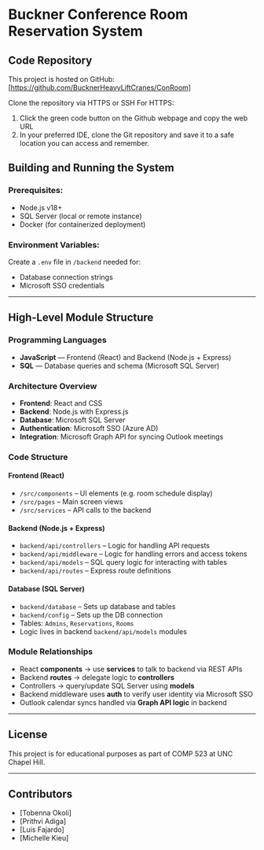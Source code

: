 # Buckner Conference Room Reservation System

## Code Repository
This project is hosted on GitHub: [https://github.com/BucknerHeavyLiftCranes/ConRoom]

Clone the repository via HTTPS or SSH
For HTTPS:
1. Click the green code button on the Github webpage and copy the web URL 
2. In your preferred IDE, clone the Git repository and save it to a safe location you can access and remember.

## Building and Running the System

### Prerequisites:
- Node.js v18+
- SQL Server (local or remote instance)
- Docker (for containerized deployment)

### Environment Variables:
Create a `.env` file in `/backend` needed for:
- Database connection strings
- Microsoft SSO credentials

---

## High-Level Module Structure

### Programming Languages
- **JavaScript** — Frontend (React) and Backend (Node.js + Express)
- **SQL** — Database queries and schema (Microsoft SQL Server)

### Architecture Overview
- **Frontend**: React and CSS
- **Backend**: Node.js with Express.js
- **Database**: Microsoft SQL Server
- **Authentication**: Microsoft SSO (Azure AD)
- **Integration**: Microsoft Graph API for syncing Outlook meetings

### Code Structure

#### **Frontend (React)**
- `/src/components` – UI elements (e.g. room schedule display)
- `/src/pages` – Main screen views
- `/src/services` – API calls to the backend

#### **Backend (Node.js + Express)**
- `backend/api/controllers` – Logic for handling API requests
- `backend/api/middleware` – Logic for handling errors and access tokens
- `backend/api/models` – SQL query logic for interacting with tables
- `backend/api/routes` – Express route definitions


#### **Database (SQL Server)**
- `backend/database` – Sets up database and tables
- `backend/config` – Sets up the DB connection
- Tables: `Admins`, `Reservations`, `Rooms`
- Logic lives in backend `backend/api/models` modules

### Module Relationships
- React **components** → use **services** to talk to backend via REST APIs
- Backend **routes** → delegate logic to **controllers**
- Controllers → query/update SQL Server using **models**
- Backend middleware uses **auth** to verify user identity via Microsoft SSO
- Outlook calendar syncs handled via **Graph API logic** in backend

---

## License
This project is for educational purposes as part of COMP 523 at UNC Chapel Hill.

---

## Contributors
- [Tobenna Okoli]
- [Prithvi Adiga]
- [Luis Fajardo]
- [Michelle Kieu]

